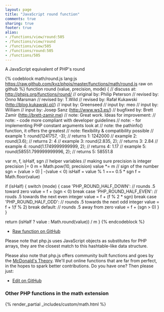 ```yaml
---
layout: page
title: "JavaScript round function"
comments: true
sharing: true
footer: true
alias:
- /functions/view/round:505
- /functions/view/round
- /functions/view/505
- /functions/round:505
- /functions/505
---
```

<!-- Generated by Rakefile:build -->
A JavaScript equivalent of PHP's round

{% codeblock math/round.js lang:js https://raw.github.com/kvz/phpjs/master/functions/math/round.js raw on github %}
function round (value, precision, mode) {
  //  discuss at: http://phpjs.org/functions/round/
  // original by: Philip Peterson
  //  revised by: Onno Marsman
  //  revised by: T.Wild
  //  revised by: Rafał Kukawski (http://blog.kukawski.pl/)
  //    input by: Greenseed
  //    input by: meo
  //    input by: William
  //    input by: Josep Sanz (http://www.ws3.es/)
  // bugfixed by: Brett Zamir (http://brett-zamir.me)
  //        note: Great work. Ideas for improvement:
  //        note: - code more compliant with developer guidelines
  //        note: - for implementing PHP constant arguments look at
  //        note: the pathinfo() function, it offers the greatest
  //        note: flexibility & compatibility possible
  //   example 1: round(1241757, -3);
  //   returns 1: 1242000
  //   example 2: round(3.6);
  //   returns 2: 4
  //   example 3: round(2.835, 2);
  //   returns 3: 2.84
  //   example 4: round(1.1749999999999, 2);
  //   returns 4: 1.17
  //   example 5: round(58551.799999999996, 2);
  //   returns 5: 58551.8

  var m, f, isHalf, sgn // helper variables
  // making sure precision is integer
  precision |= 0
  m = Math.pow(10, precision)
  value *= m
  // sign of the number
  sgn = (value > 0) | -(value < 0)
  isHalf = value % 1 === 0.5 * sgn
  f = Math.floor(value)

  if (isHalf) {
    switch (mode) {
      case 'PHP_ROUND_HALF_DOWN':
      // rounds .5 toward zero
        value = f + (sgn < 0)
        break
      case 'PHP_ROUND_HALF_EVEN':
      // rouds .5 towards the next even integer
        value = f + (f % 2 * sgn)
        break
      case 'PHP_ROUND_HALF_ODD':
      // rounds .5 towards the next odd integer
        value = f + !(f % 2)
        break
      default:
      // rounds .5 away from zero
        value = f + (sgn > 0)
    }
  }

  return (isHalf ? value : Math.round(value)) / m
}
{% endcodeblock %}

 - [Raw function on GitHub](https://github.com/kvz/phpjs/blob/master/functions/math/round.js)

Please note that php.js uses JavaScript objects as substitutes for PHP arrays, they are 
the closest match to this hashtable-like data structure. 

Please also note that php.js offers community built functions and goes by the 
[McDonald's Theory](https://medium.com/what-i-learned-building/9216e1c9da7d). We'll put online 
functions that are far from perfect, in the hopes to spark better contributions. 
Do you have one? Then please just: 

 - [Edit on GitHub](https://github.com/kvz/phpjs/edit/master/functions/math/round.js)


### Other PHP functions in the math extension
{% render_partial _includes/custom/math.html %}
